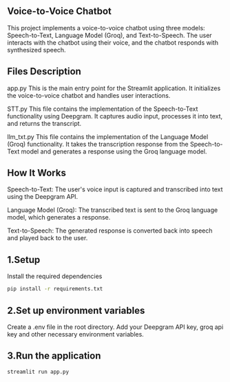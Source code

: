 ## Voice-to-Voice Chatbot

This project implements a voice-to-voice chatbot using three models: Speech-to-Text, Language Model (Groq), and Text-to-Speech. The user interacts with the chatbot using their voice, and the chatbot responds with synthesized speech.


## Files Description
app.py
This is the main entry point for the Streamlit application. It initializes the voice-to-voice chatbot and handles user interactions.

STT.py
This file contains the implementation of the Speech-to-Text functionality using Deepgram. It captures audio input, processes it into text, and returns the transcript.

llm_txt.py
This file contains the implementation of the Language Model (Groq) functionality. It takes the transcription response from the Speech-to-Text model and generates a response using the Groq language model.

## How It Works
Speech-to-Text: The user's voice input is captured and transcribed into text using the Deepgram API.

Language Model (Groq): The transcribed text is sent to the Groq language model, which generates a response.

Text-to-Speech: The generated response is converted back into speech and played back to the user.

## 1.Setup
Install the required dependencies
```bash
pip install -r requirements.txt
```


## 2.Set up environment variables

Create a .env file in the root directory.
Add your Deepgram API key, groq api key and other necessary environment variables.

## 3.Run the application
``` bash
streamlit run app.py
```
